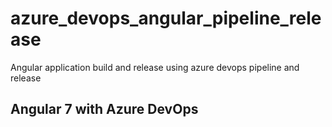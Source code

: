 # azure_devops_angular_pipeline_release
Angular application build and release using azure devops pipeline and release

## Angular 7 with Azure DevOps
